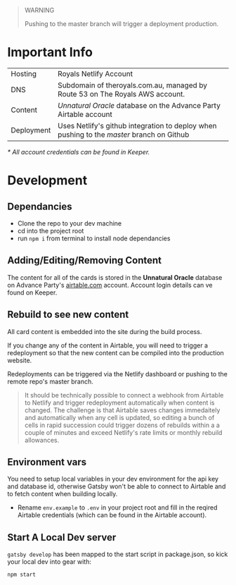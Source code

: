 > WARNING
>
> Pushing to the master branch will trigger a deployment production.

# Important Info

|            |                                                                                           |
| ---------- | ----------------------------------------------------------------------------------------- |
| Hosting    | Royals Netlify Account                                                                    |
| DNS        | Subdomain of theroyals.com.au, managed by Route 53 on The Royals AWS account.             |
| Content    | _Unnatural Oracle_ database on the Advance Party Airtable account                         |
| Deployment | Uses Netlify's github integration to deploy when pushing to the _master_ branch on Github |

_\* All account credentials can be found in Keeper._

# Development

## Dependancies

- Clone the repo to your dev machine
- cd into the project root
- run `npm i` from terminal to install node dependancies

## Adding/Editing/Removing Content

The content for all of the cards is stored in the **Unnatural Oracle** database on Advance Party's [airtable.com](https://www.airtable.com) account. Account login details can ve found on Keeper.

## Rebuild to see new content

All card content is embedded into the site during the build process.

If you change any of the content in Airtable, you will need to trigger a redeployment so that the new content can be compiled into the production website.

Redeployments can be triggered via the Netlify dashboard or pushing to the remote repo's master branch.

> It should be technically possible to connect a webhook from Airtable to Netlify and trigger redeployment automatically when content is changed. The challenge is that Airtable saves changes immedaitely and automatically when any cell is updated, so editing a bunch of cells in rapid succession could trigger dozens of rebuilds within a a couple of minutes and exceed Netlify's rate limits or monthly rebuild allowances.

## Environment vars

You need to setup local variables in your dev environment for the api key and database id, otherwise Gatsby won't be able to connect to Airtable and to fetch content when building locally.

- Rename `env.example` to `.env` in your project root and fill in the reqired Airtable credentials (which can be found in the Airtable account).

## Start A Local Dev server

`gatsby develop` has been mapped to the start script in package.json, so kick your local dev into gear with:

```shell
npm start
```
